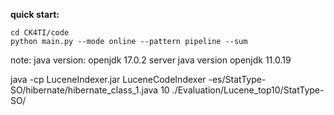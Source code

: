 **quick start:**
```
cd CK4TI/code
python main.py --mode online --pattern pipeline --sum
```
note: java version: openjdk 17.0.2
server java version openjdk 11.0.19

java -cp LuceneIndexer.jar LuceneCodeIndexer -es/StatType-SO/hibernate/hibernate_class_1.java 10 ./Evaluation/Lucene_top10/StatType-SO/